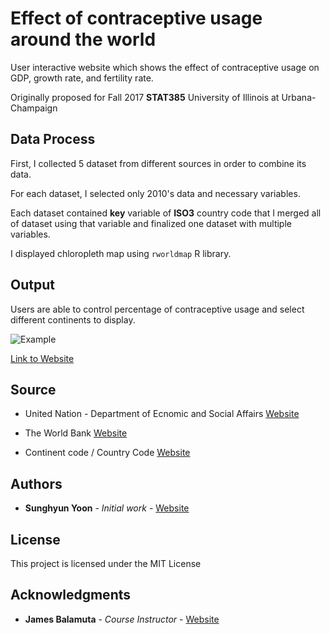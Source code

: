 # Effect of contraceptive usage around the world

User interactive website which shows the effect of contraceptive usage on GDP, growth rate, and fertility rate.

Originally proposed for Fall 2017 **STAT385** University of Illinois at Urbana-Champaign

## Data Process

First, I collected 5 dataset from different sources in order to combine its data.

For each dataset, I selected only 2010's data and necessary variables.

Each dataset contained **key** variable of **ISO3** country code that I merged all of dataset using that variable and finalized one dataset with multiple variables.

I displayed chloropleth map using `rworldmap` R library.

## Output

Users are able to control percentage of contraceptive usage and select different continents to display.

![Example](https://i.imgur.com/YEOzIvs.png)

[Link to Website](https://dannypark95.shinyapps.io/populationAnalyst/)


## Source

* United Nation - Department of Ecnomic and Social Affairs [Website](http://www.un.org/en/development/desa/population/publications/dataset/contraception/wcu2017.shtml)

* The World Bank [Website](http://www.worldbank.org/)
 
* Continent code / Country Code [Website](https://github.com/lukes/ISO-3166-Countries-with-Regional-Codes/blob/master/all/all.csv)

## Authors

* **Sunghyun Yoon** - *Initial work* - [Website](https://github.com/syoon46)

## License

This project is licensed under the MIT License

## Acknowledgments

* **James Balamuta** - *Course Instructor* - [Website](stat385.thecoatlessprofessor.com)

